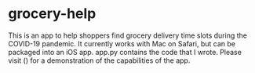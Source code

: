 # grocery-help
This is an app to help shoppers find grocery delivery time slots during the COVID-19 pandemic. It currently works with Mac on Safari, but can be packaged into an iOS app. app.py contains the code that I wrote. Please visit () for a demonstration of the capabilities of the app. 
